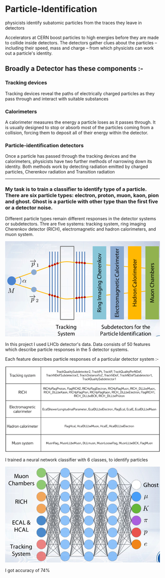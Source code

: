 # Particle-Identification
physicists identify subatomic particles from the traces they leave in detectors

Accelerators at CERN boost particles to high energies before they are made to collide inside detectors. The detectors gather clues about the particles – including their speed, mass and charge – from which physicists can work out a particle's identity.

## Broadly a Detector has these components :-

### Tracking devices
Tracking devices reveal the paths of electrically charged particles as they pass through and interact with suitable substances

### Calorimeters
A calorimeter measures the energy a particle loses as it passes through. It is usually designed to stop or absorb most of the particles coming from a collision, forcing them to deposit all of their energy within the detector.

### Particle-identification detectors
Once a particle has passed through the tracking devices and the calorimeters, physicists have two further methods of narrowing down its identity. Both methods work by detecting radiation emitted by charged particles, Cherenkov radiation and Transition radiation

----

### My task is to train a classifier to identify type of a particle. There are six particle types: electron, proton, muon, kaon, pion and ghost. Ghost is a particle with other type than the first five or a detector noise.

Different particle types remain different responses in the detector systems or subdetectors. Thre are five systems: tracking system, ring imaging Cherenkov detector (RICH), electromagnetic and hadron calorimeters, and muon system.

![](images/img1.png)

In this project I used LHCb detector's data. Data consists of 50 features which describe particle responses in the 5 detector systems.

Each feature describes particle responses of a particular detector system :-

![](images/img3.png)


I trained a neural network classifier with 6 classes, to identify particles

![](images/img2.png)

I got accuracy of 74%
